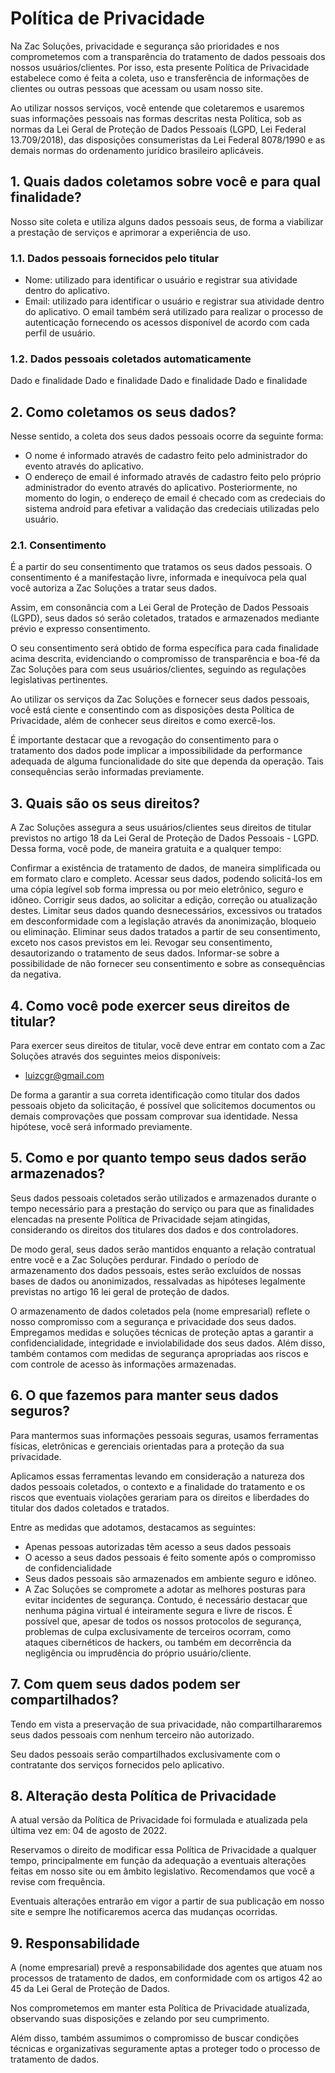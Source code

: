 # Política de Privacidade

Na Zac Soluções, privacidade e segurança são prioridades e nos comprometemos com a transparência do tratamento de dados pessoais dos nossos usuários/clientes. Por isso, esta presente Política de Privacidade estabelece como é feita a coleta, uso e transferência de informações de clientes ou outras pessoas que acessam ou usam nosso site.

Ao utilizar nossos serviços, você entende que coletaremos e usaremos suas informações pessoais nas formas descritas nesta Política, sob as normas da Lei Geral de Proteção de Dados Pessoais (LGPD, Lei Federal 13.709/2018), das disposições consumeristas da Lei Federal 8078/1990 e as demais normas do ordenamento jurídico brasileiro aplicáveis.

## 1. Quais dados coletamos sobre você e para qual finalidade?
Nosso site coleta e utiliza alguns dados pessoais seus, de forma a viabilizar a prestação de serviços e aprimorar a experiência de uso.

### 1.1. Dados pessoais fornecidos pelo titular
 - Nome: utilizado para identificar o usuário e registrar sua atividade dentro do aplicativo.
 - Email: utilizado para identificar o usuário e registrar sua atividade dentro do aplicativo. O email também será utilizado para realizar o processo de autenticação fornecendo os acessos disponível de acordo com cada perfil de usuário.

### 1.2. Dados pessoais coletados automaticamente
 Dado e finalidade
 Dado e finalidade
 Dado e finalidade
 Dado e finalidade
 
 ## 2. Como coletamos os seus dados?

Nesse sentido, a coleta dos seus dados pessoais ocorre da seguinte forma:

- O nome é informado através de cadastro feito pelo administrador do evento através do aplicativo.
- O endereço de email é informado através de cadastro feito pelo próprio administrador do evento através do aplicativo. Posteriormente, no momento do login, o endereço de email é checado com as credeciais do sistema android para efetivar a validação das credeciais utilizadas pelo usuário.


### 2.1. Consentimento

É a partir do seu consentimento que tratamos os seus dados pessoais. O consentimento é a manifestação livre, informada e inequívoca pela qual você autoriza a Zac Soluções a tratar seus dados.

Assim, em consonância com a Lei Geral de Proteção de Dados Pessoais (LGPD), seus dados só serão coletados, tratados e armazenados mediante prévio e expresso consentimento.

O seu consentimento será obtido de forma específica para cada finalidade acima descrita, evidenciando o compromisso de transparência e boa-fé da Zac Soluções para com seus usuários/clientes, seguindo as regulações legislativas pertinentes.

Ao utilizar os serviços da Zac Soluções e fornecer seus dados pessoais, você está ciente e consentindo com as disposições desta Política de Privacidade, além de conhecer seus direitos e como exercê-los.

É importante destacar que a revogação do consentimento para o tratamento dos dados pode implicar a impossibilidade da performance adequada de alguma funcionalidade do site que dependa da operação. Tais consequências serão informadas previamente.

## 3. Quais são os seus direitos?

A Zac Soluções assegura a seus usuários/clientes seus direitos de titular previstos no artigo 18 da Lei Geral de Proteção de Dados Pessoais - LGPD. Dessa forma, você pode, de maneira gratuita e a qualquer tempo:

Confirmar a existência de tratamento de dados, de maneira simplificada ou em formato claro e completo.
Acessar seus dados, podendo solicitá-los em uma cópia legível sob forma impressa ou por meio eletrônico, seguro e idôneo.
Corrigir seus dados, ao solicitar a edição, correção ou atualização destes.
Limitar seus dados quando desnecessários, excessivos ou tratados em desconformidade com a legislação através da anonimização, bloqueio ou eliminação.
Eliminar seus dados tratados a partir de seu consentimento, exceto nos casos previstos em lei.
Revogar seu consentimento, desautorizando o tratamento de seus dados.
Informar-se sobre a possibilidade de não fornecer seu consentimento e sobre as consequências da negativa.


## 4. Como você pode exercer seus direitos de titular?
Para exercer seus direitos de titular, você deve entrar em contato com a Zac Soluções através dos seguintes meios disponíveis:

 - luizcgr@gmail.com

De forma a garantir a sua correta identificação como titular dos dados pessoais objeto da solicitação, é possível que solicitemos documentos ou demais comprovações que possam comprovar sua identidade. Nessa hipótese, você será informado previamente.

## 5. Como e por quanto tempo seus dados serão armazenados?

Seus dados pessoais coletados serão utilizados e armazenados durante o tempo necessário para a prestação do serviço ou para que as finalidades elencadas na presente Política de Privacidade sejam atingidas, considerando os direitos dos titulares dos dados e dos controladores.

De modo geral, seus dados serão mantidos enquanto a relação contratual entre você e a Zac Soluções perdurar. Findado o período de armazenamento dos dados pessoais, estes serão excluídos de nossas bases de dados ou anonimizados, ressalvadas as hipóteses legalmente previstas no artigo 16 lei geral de proteção de dados.

O armazenamento de dados coletados pela (nome empresarial) reflete o nosso compromisso com a segurança e privacidade dos seus dados. Empregamos medidas e soluções técnicas de proteção aptas a garantir a confidencialidade, integridade e inviolabilidade dos seus dados. Além disso, também contamos com medidas de segurança apropriadas aos riscos e com controle de acesso às informações armazenadas.


## 6. O que fazemos para manter seus dados seguros?

Para mantermos suas informações pessoais seguras, usamos ferramentas físicas, eletrônicas e gerenciais orientadas para a proteção da sua privacidade.

Aplicamos essas ferramentas levando em consideração a natureza dos dados pessoais coletados, o contexto e a finalidade do tratamento e os riscos que eventuais violações gerariam para os direitos e liberdades do titular dos dados coletados e tratados.

Entre as medidas que adotamos, destacamos as seguintes:

- Apenas pessoas autorizadas têm acesso a seus dados pessoais
- O acesso a seus dados pessoais é feito somente após o compromisso de confidencialidade
- Seus dados pessoais são armazenados em ambiente seguro e idôneo.
- A Zac Soluções se compromete a adotar as melhores posturas para evitar incidentes de segurança. Contudo, é necessário destacar que nenhuma página virtual é inteiramente segura e livre de riscos. É possível que, apesar de todos os nossos protocolos de segurança, problemas de culpa exclusivamente de terceiros ocorram, como ataques cibernéticos de hackers, ou também em decorrência da negligência ou imprudência do próprio usuário/cliente.

## 7. Com quem seus dados podem ser compartilhados?

Tendo em vista a preservação de sua privacidade, não compartilhararemos seus dados pessoais com nenhum terceiro não autorizado.

Seu dados pessoais serão compartilhados exclusivamente com o contratante dos serviços fornecidos pelo aplicativo.

## 8. Alteração desta Política de Privacidade

A atual versão da Política de Privacidade foi formulada e atualizada pela última vez em: 04 de agosto de 2022.

Reservamos o direito de modificar essa Política de Privacidade a qualquer tempo, principalmente em função da adequação a eventuais alterações feitas em nosso site ou em âmbito legislativo. Recomendamos que você a revise com frequência.

Eventuais alterações entrarão em vigor a partir de sua publicação em nosso site e sempre lhe notificaremos acerca das mudanças ocorridas.



## 9. Responsabilidade

A (nome empresarial) prevê a responsabilidade dos agentes que atuam nos processos de tratamento de dados, em conformidade com os artigos 42 ao 45 da Lei Geral de Proteção de Dados.

Nos comprometemos em manter esta Política de Privacidade atualizada, observando suas disposições e zelando por seu cumprimento.

Além disso, também assumimos o compromisso de buscar condições técnicas e organizativas seguramente aptas a proteger todo o processo de tratamento de dados.




